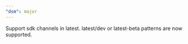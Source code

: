```yaml
---
"dsm": major
---
```


Support sdk channels in latest. latest/dev or latest-beta patterns are now supported.
